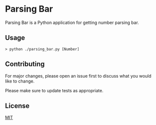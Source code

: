 # Parsing Bar

Parsing Bar is a Python application for getting number parsing bar.

## Usage

```shell
> python ./parsing_bar.py [Number]
```

## Contributing
For major changes, please open an issue first
to discuss what you would like to change.

Please make sure to update tests as appropriate.

## License

[MIT](https://choosealicense.com/licenses/mit/)
